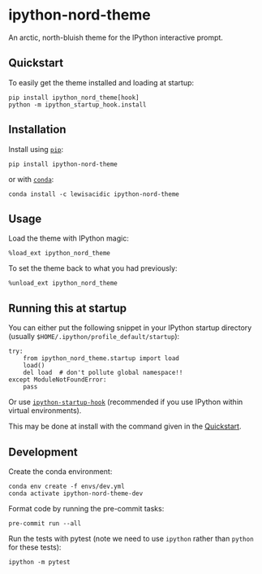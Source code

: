 # ipython-nord-theme

An arctic, north-bluish theme for the IPython interactive prompt.


## Quickstart

To easily get the theme installed and loading at startup:

```shell
pip install ipython_nord_theme[hook]
python -m ipython_startup_hook.install
```


## Installation

Install using [`pip`](https://pip.pypa.io/en/stable/):

```shell
pip install ipython-nord-theme 
```

or with [`conda`](https://conda.io):

```shell
conda install -c lewisacidic ipython-nord-theme
```

## Usage

Load the theme with IPython magic:

```shell
%load_ext ipython_nord_theme
```

To set the theme back to what you had previously:

```shell
%unload_ext ipython_nord_theme
```


## Running this at startup

You can either put the following snippet in your IPython startup directory (usually `$HOME/.ipython/profile_default/startup`):

```shell
try:
    from ipython_nord_theme.startup import load
    load()
    del load  # don't pollute global namespace!!
except ModuleNotFoundError:
    pass
```

Or use [`ipython-startup-hook`](https://github.com/lewisacidic/ipython-startup-hook) (recommended if you use IPython within virtual environments).

This may be done at install with the command given in the [Quickstart](#quickstart).


## Development 

Create the conda environment:

```shell
conda env create -f envs/dev.yml
conda activate ipython-nord-theme-dev
```

Format code by running the pre-commit tasks:

```shell
pre-commit run --all
```

Run the tests with pytest (note we need to use `ipython` rather than `python` for these tests):

```shell
ipython -m pytest
```
